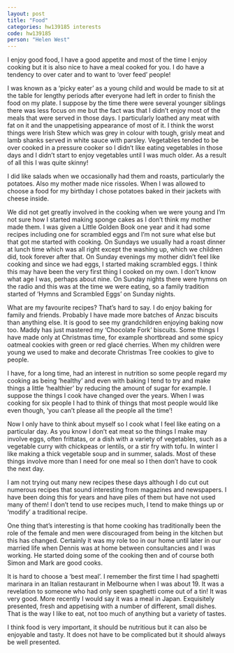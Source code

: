 ```yaml
---
layout: post
title: "Food"
categories: hw139185 interests
code: hw139185
person: "Helen West"
---
```


I enjoy good food, I have a good appetite and most of the time I enjoy cooking but it is also nice to have a meal cooked for you. I do have a tendency to over cater and to want to ‘over feed’ people!
 
I was known as a ‘picky eater’ as a young child and would be made to sit at the table for lengthy periods after everyone had left in order to finish the food on my plate. I suppose by the time there were several younger siblings there was less focus on me but the fact was that I didn’t enjoy most of the meals that were served in those days. I particularly loathed any meat with fat on it and the unappetising appearance of most of it. I think the worst things were Irish Stew which was grey in colour with tough, grisly meat and lamb shanks served in white sauce with parsley. Vegetables tended to be over cooked in a pressure cooker so I didn’t like eating vegetables in those days and I didn’t start to enjoy vegetables until I was much older. As a result of all this I was quite skinny!
 
I did like salads when we occasionally had them and roasts, particularly the potatoes. Also my mother made nice rissoles. When I was allowed to choose a food for my birthday I chose potatoes baked in their jackets with cheese inside. 
 
We did not get greatly involved in the cooking when we were young and I’m not sure how I started making sponge cakes as I don’t think my mother made them. I was given a Little Golden Book one year and it had some recipes including one for scrambled eggs and I’m not sure what else but that got me started with cooking. On Sundays we usually had a roast dinner at lunch time which was all right except the washing up, which we children did, took forever after that. On Sunday evenings my mother didn’t feel like cooking and since we had eggs, I started making scrambled eggs. I think this may have been the very first thing I cooked on my own. I don’t know what age I was, perhaps about nine. On Sunday nights there were hymns on the radio and this was at the time we were eating, so a family tradition started of ‘Hymns and Scrambled Eggs’ on Sunday nights.
 
What are my favourite recipes? That’s hard to say. I do enjoy baking for family and friends. Probably I have made more batches of Anzac biscuits than anything else. It is good to see my grandchildren enjoying baking now too. Maddy has just mastered my ‘Chocolate Fork’ biscuits. Some things I have made only at Christmas time, for example shortbread and some spicy oatmeal cookies with green or red glacé cherries. When my children were young we used to make and decorate Christmas Tree cookies to give to people.
 
I have, for a long time, had an interest in nutrition so some people regard my cooking as being ‘healthy’ and even with baking I tend to try and make things a little ‘healthier’ by reducing the amount of sugar for example. I suppose the things I cook have changed over the years. When I was cooking for six people I had to think of things that most people would like even though, ‘you can’t please all the people all the time’!   
 
Now I only have to think about myself so I cook what I feel like eating on a particular day. As you know I don’t eat meat so the things I make may involve eggs, often frittatas, or a dish with a variety of vegetables, such as a vegetable curry with chickpeas or lentils, or a stir fry with tofu. In winter I like making a thick vegetable soup and in summer, salads. Most of these things involve more than I need for one meal so I then don’t have to cook the next day.
 
I am not trying out many new recipes these days although I do cut out numerous recipes that sound interesting from magazines and newspapers. I have been doing this for years and have piles of them but have not used many of them! I don’t tend to use recipes much, I tend to make things up or ‘modify’ a traditional recipe. 
 
One thing that’s interesting is that home cooking has traditionally been the role of the female and men were discouraged from being in the kitchen but this has changed. Certainly it was my role too in our home until later in our married life when Dennis was at home between consultancies and I was working. He started doing some of the cooking then and of course both Simon and Mark are good cooks.
 
It is hard to choose a ‘best meal’. I remember the first time I had spaghetti marinara in an Italian restaurant in Melbourne when I was about 19. It was a revelation to someone who had only seen spaghetti come out of a tin! It was very good. More recently I would say it was a meal in Japan. Exquisitely presented, fresh and appetising with a number of different, small dishes. That is the way I like to eat, not too much of anything but a variety of tastes. 
 
I think food is very important, it should be nutritious but it can also be enjoyable and tasty. It does not have to be complicated but it should always be well presented.
